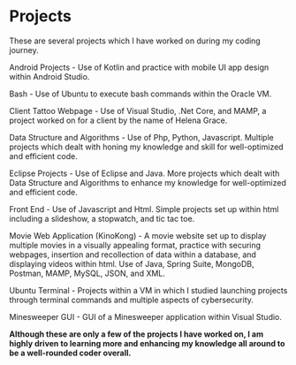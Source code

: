 # Projects
These are several projects which I have worked on during my coding journey. 

Android Projects - Use of Kotlin and practice with mobile UI app design within Android Studio.

Bash - Use of Ubuntu to execute bash commands within the Oracle VM.

Client Tattoo Webpage - Use of Visual Studio, .Net Core, and MAMP, a project worked on for a client by the name of Helena Grace.

Data Structure and Algorithms - Use of Php, Python, Javascript. Multiple projects which dealt with honing my knowledge and skill for well-optimized and efficient code. 

Eclipse Projects - Use of Eclipse and Java. More projects which dealt with Data Structure and Algorithms to enhance my knowledge for well-optimized and efficient code.

Front End - Use of Javascript and Html. Simple projects set up within html including a slideshow, a stopwatch, and tic tac toe. 

Movie Web Application (KinoKong) - A movie website set up to display multiple movies in a visually appealing format, practice with securing webpages, insertion and recollection of data within a database, and displaying videos within html. Use of Java, Spring Suite, MongoDB, Postman, MAMP, MySQL, JSON, and XML.

Ubuntu Terminal - Projects within a VM in which I studied launching projects through terminal commands and multiple aspects of cybersecurity. 

Minesweeper GUI - GUI of a Minesweeper application within Visual Studio.

**Although these are only a few of the projects I have worked on, I am highly driven to learning more and enhancing my knowledge all around to be a well-rounded coder overall.**

